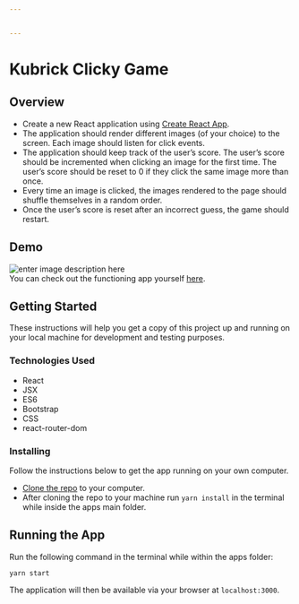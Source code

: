 ```yaml
---


---
```


<h1 id="kubrick-clicky-game">Kubrick Clicky Game</h1>
<h2 id="overview">Overview</h2>
<ul>
<li>Create a new React application using <a href="https://github.com/facebook/create-react-app">Create React App</a>.</li>
<li>The application should render different images (of your choice) to the screen. Each image should listen for click events.</li>
<li>The application should keep track of the user’s score. The user’s score should be incremented when clicking an image for the first time. The user’s score should be reset to 0 if they click the same image more than once.</li>
<li>Every time an image is clicked, the images rendered to the page should shuffle themselves in a random order.</li>
<li>Once the user’s score is reset after an incorrect guess, the game should restart.</li>
</ul>
<h2 id="demo">Demo</h2>
<p><img src="https://media.giphy.com/media/B24MbOz9LQfxQissou/giphy.gif" alt="enter image description here"><br>
You can check out the functioning app yourself <a href="https://kubrickclicky.herokuapp.com">here</a>.</p>
<h2 id="getting-started">Getting Started</h2>
<p>These instructions will help you get a copy of this project up and running on your local machine for development and testing purposes.</p>
<h3 id="technologies-used">Technologies Used</h3>
<ul>
<li>React</li>
<li>JSX</li>
<li>ES6</li>
<li>Bootstrap</li>
<li>CSS</li>
<li>react-router-dom</li>
</ul>
<h3 id="installing">Installing</h3>
<p>Follow the instructions below to get the app running on your own computer.</p>
<ul>
<li><a href="https://help.github.com/articles/cloning-a-repository/">Clone the repo</a> to your computer.</li>
<li>After cloning the repo to your machine run <code>yarn install</code> in the terminal while inside the apps main folder.</li>
</ul>
<h2 id="running-the-app">Running the App</h2>
<p>Run the following command in the terminal while within the apps folder:</p>
<pre><code>yarn start
</code></pre>
<p>The application will then be available via your browser at <code>localhost:3000</code>.</p>

